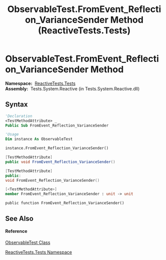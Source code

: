 ﻿---
title: ObservableTest.FromEvent_Reflection_VarianceSender Method  (ReactiveTests.Tests)
TOCTitle: FromEvent_Reflection_VarianceSender Method
ms:assetid: M:ReactiveTests.Tests.ObservableTest.FromEvent_Reflection_VarianceSender
ms:mtpsurl: https://msdn.microsoft.com/en-us/library/reactivetests.tests.observabletest.fromevent_reflection_variancesender(v=VS.103)
ms:contentKeyID: 36619435
ms.date: 06/28/2011
mtps_version: v=VS.103
f1_keywords:
- ReactiveTests.Tests.ObservableTest.FromEvent_Reflection_VarianceSender
dev_langs:
- CSharp
- JScript
- VB
- FSharp
- c++
---

# ObservableTest.FromEvent\_Reflection\_VarianceSender Method

**Namespace:**  [ReactiveTests.Tests](hh289046\(v=vs.103\).md)  
**Assembly:**  Tests.System.Reactive (in Tests.System.Reactive.dll)

## Syntax

``` vb
'Declaration
<TestMethodAttribute> _
Public Sub FromEvent_Reflection_VarianceSender
```

``` vb
'Usage
Dim instance As ObservableTest

instance.FromEvent_Reflection_VarianceSender()
```

``` csharp
[TestMethodAttribute]
public void FromEvent_Reflection_VarianceSender()
```

``` c++
[TestMethodAttribute]
public:
void FromEvent_Reflection_VarianceSender()
```

``` fsharp
[<TestMethodAttribute>]
member FromEvent_Reflection_VarianceSender : unit -> unit 
```

``` jscript
public function FromEvent_Reflection_VarianceSender()
```

## See Also

#### Reference

[ObservableTest Class](hh288687\(v=vs.103\).md)

[ReactiveTests.Tests Namespace](hh289046\(v=vs.103\).md)

